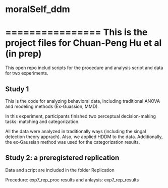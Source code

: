 # moralSelf_ddm
================
This is the project files for Chuan-Peng Hu et al (in prep)
================

This open repo includ scripts for the procedure and analysis script and data for two experiments.

## Study 1

This is the code for analyzing behavioral data, including traditional ANOVA and modeling methods (Ex-Guassion, MMD).

In this experiment, participants finished two perceptual decision-making tasks: matching and categorization.

All the data were analyzed in traditionally ways (including the singal detection theory apprach). Also, we applied HDDM to the data. Additionally, the ex-Gaussian method was used for the categorization results.


## Study 2: a preregistered replication

Data and script are included in the folder Replication

Procedure: exp7_rep_proc
results and anlaysis: exp7_rep_results
